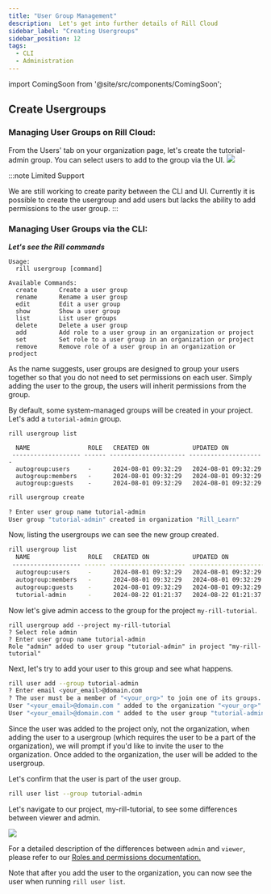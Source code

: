 ```yaml
---
title: "User Group Management"
description:  Let's get into further details of Rill Cloud
sidebar_label: "Creating Usergroups"
sidebar_position: 12
tags:
  - CLI
  - Administration
---
```


import ComingSoon from '@site/src/components/ComingSoon';


## Create Usergroups

### Managing User Groups on Rill Cloud:

From the Users' tab on your organization page, let's create the tutorial-admin group. You can select users to add to the group via the UI.
<img src = '/img/tutorials/admin/usergroup-tutorial.png' class='rounded-gif' />
<br />

:::note Limited Support

We are still working to create parity between the CLI and UI. Currently it is possible to create the usergroup and add users but lacks the ability to add permissions to the user group. 
:::


### Managing User Groups via the CLI:
_**Let's see the Rill commands**_

```
Usage:
  rill usergroup [command]

Available Commands:
  create      Create a user group
  rename      Rename a user group
  edit        Edit a user group
  show        Show a user group
  list        List user groups
  delete      Delete a user group
  add         Add role to a user group in an organization or project
  set         Set role to a user group in an organization or project
  remove      Remove role of a user group in an organization or prodject
```
As the name suggests, user groups are designed to group your users together so that you do not need to set permissions on each user. Simply adding the user to the group, the users will inherit permissions from the group.

By default, some system-managed groups will be created in your project. Let's add a `tutorial-admin` group.
```
rill usergroup list

  NAME                ROLE   CREATED ON            UPDATED ON           
 ------------------- ------ --------------------- --------------------- 
  autogroup:users     -      2024-08-01 09:32:29   2024-08-01 09:32:29  
  autogroup:members   -      2024-08-01 09:32:29   2024-08-01 09:32:29  
  autogroup:guests    -      2024-08-01 09:32:29   2024-08-01 09:32:29  
```

```bash
rill usergroup create

? Enter user group name tutorial-admin
User group "tutorial-admin" created in organization "Rill_Learn"
```
Now, listing the usergroups we can see the new group created.

```bash
rill usergroup list                                                                               
  NAME                ROLE   CREATED ON            UPDATED ON           
 ------------------- ------ --------------------- --------------------- 
  autogroup:users     -      2024-08-01 09:32:29   2024-08-01 09:32:29  
  autogroup:members   -      2024-08-01 09:32:29   2024-08-01 09:32:29  
  autogroup:guests    -      2024-08-01 09:32:29   2024-08-01 09:32:29  
  tutorial-admin      -      2024-08-22 01:21:37   2024-08-22 01:21:37  
```
Now let's give admin access to the group for the project `my-rill-tutorial`.


```
rill usergroup add --project my-rill-tutorial
? Select role admin
? Enter user group name tutorial-admin
Role "admin" added to user group "tutorial-admin" in project "my-rill-tutorial"
```

Next, let's try to add your user to this group and see what happens.

```bash
rill user add --group tutorial-admin
? Enter email <your_email>@domain.com 
? The user must be a member of "<your_org>" to join one of its groups. Do you want to invite the user to join "<your_org>"? Yes
User "<your_email>@domain.com " added to the organization "<your_org>" as "viewer"
User "<your_email>@domain.com " added to the user group "tutorial-admin"
```

Since the user was added to the project only, not the organization, when adding the user to a usergroup (which requires the user to be a part of the organization), we will prompt if you'd like to invite the user to the organization. Once added to the organization, the user will be added to the usergroup.

Let's confirm that the user is part of the user group.

```bash
rill user list --group tutorial-admin
```

Let's navigate to our project, my-rill-tutorial, to see some differences between viewer and admin.

<img src = '/img/tutorials/rill-advanced/viewervsadmin.gif' class='rounded-gif' />
<br />

For a detailed description of the differences between `admin` and `viewer`, please refer to our <a href='https://docs.rilldata.com/manage/roles-permissions' target=' blank'> Roles and permissions documentation. </a>

Note that after you add the user to the organization, you can now see the user when running `rill user list`.

